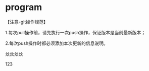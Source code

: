 # program
【注意-git操作规范】

1.每次pull操作前，请先执行一次push操作，保证版本是当前最新版本；

2.每次push操作时都必须添加本次更新的信息说明。

𠈌𠈌𠈌𠈌

123
